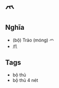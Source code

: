 # 爫

## Nghĩa
* (bộ) Trảo (móng) 爫
* 爪

## Tags
* bộ thủ
* bộ thủ 4 nét

<script>window.HANZI_FIELD='爫';</script>
